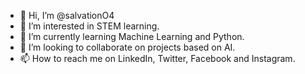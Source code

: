 - 👋 Hi, I’m @salvationO4
- 👀 I’m interested in STEM learning. 
- 🌱 I’m currently learning Machine Learning and Python. 
- 💞️ I’m looking to collaborate on projects based on AI. 
- 📫 How to reach me on LinkedIn, Twitter, Facebook and Instagram. 

<!---
salvationO4/salvationO4 is a ✨ special ✨ repository because its `README.md` (this file) appears on your GitHub profile.
You can click the Preview link to take a look at your changes.
--->
